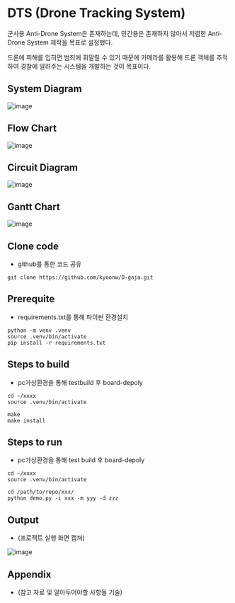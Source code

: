 # DTS (Drone Tracking System)

군사용 Anti-Drone System은 존재하는데, 민간용은 존재하지 않아서 저렴한 Anti-Drone System 제작을 목표로 설정했다. 


드론에 피해를 입히면 범죄에 휘말릴 수 있기 때문에 카메라를 활용해 드론 객체를 추적하여 경찰에 알려주는 시스템을 개발하는 것이 목표이다.



## System Diagram
![image](https://github.com/kyoonw/D-gaja/assets/170689181/0f8e5abe-79e4-4a28-97df-f8174818dc20)


## Flow Chart
![image](https://github.com/kyoonw/D-gaja/assets/170689181/6b639baa-5e29-4ce0-a796-fad63a311a30)


## Circuit Diagram
![image](https://github.com/kyoonw/D-gaja/assets/170689181/02a2f16f-0451-436e-970c-399432458d4d)


## Gantt Chart
![image](https://github.com/kyoonw/D-gaja/assets/170689181/68be875b-a683-438a-b7aa-37b4464dff70)


## Clone code

* github를 통한 코드 공유 

```shell
git clone https://github.com/kyoonw/D-gaja.git
```

## Prerequite

* requirements.txt를 통해 파이썬 환경설치

```shell
python -m venv .venv
source .venv/bin/activate
pip install -r requirements.txt
```

## Steps to build

* pc가상환경을 통해 testbuild 후 board-depoly

```shell
cd ~/xxxx
source .venv/bin/activate

make
make install
```

## Steps to run

* pc가상환경을 통해 test build 후 board-depoly

```shell
cd ~/xxxx
source .venv/bin/activate

cd /path/to/repo/xxx/
python demo.py -i xxx -m yyy -d zzz
```

## Output

* (프로젝트 실행 화면 캡쳐)

![image](https://github.com/kyoonw/D-gaja/assets/170689181/afcd1fee-880e-4435-8ec4-a44f15ed67f1)

## Appendix

* (참고 자료 및 알아두어야할 사항들 기술)
